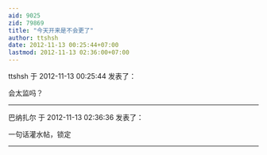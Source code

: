 ```yaml
---
aid: 9025
zid: 79869
title: "今天开来是不会更了"
author: ttshsh
date: 2012-11-13 00:25:44+07:00
lastmod: 2012-11-13 02:36:00+07:00
---
```


ttshsh 于 2012-11-13 00:25:44 发表了：

会太监吗？

---

巴纳扎尔 于 2012-11-13 02:36:36 发表了：

一句话灌水帖，锁定

---
